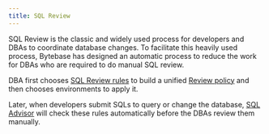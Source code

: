 ```yaml
---
title: SQL Review
---
```


SQL Review is the classic and widely used process for developers and DBAs to coordinate database changes. To facilitate this heavily used process, Bytebase has designed an automatic process to reduce the work for DBAs who are required to do manual SQL review.

DBA first chooses [SQL Review rules](/docs/sql-review/review-rules) to build a unified [Review policy](/docs/sql-review/review-policy) and then chooses environments to apply it.

Later, when developers submit SQLs to query or change the database, [SQL Advisor](/docs/sql-review/sql-advisor/overview) will check these rules automatically before the DBAs review them manually.
